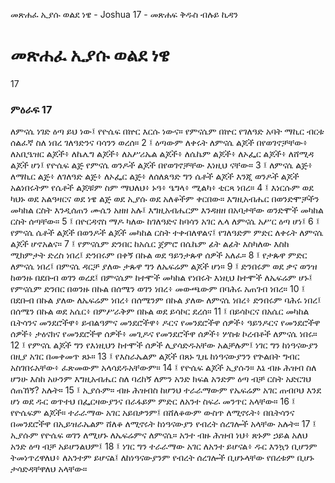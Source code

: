 ﻿
 መጽሐፈ ኢያሱ ወልደ ነዌ - Joshua 17 - መጽሐፍ ቅዱስ ብሉይ ኪዳን
# መጽሐፈ ኢያሱ ወልደ ነዌ
17
### ምዕራፍ 17
ለምናሴ ነገድ ዕጣ ይህ ነው፤ የዮሴፍ በኵር እርሱ ነውና። የምናሴም በኵር የገለዓድ አባት ማኪር ብርቱ ሰልፈኛ ስለ ነበረ ገለዓድንና ባሳንን ወረሰ።
2 ፤ ዕጣውም ለቀሩት ለምናሴ ልጆች በየወገኖቻቸው፥ ለአቢዔዝር ልጆች፥ ለኬሌግ ልጆች፥ ለአሥሪኤል ልጆች፥ ለሴኬም ልጆች፥ ለኦፌር ልጆች፥ ለሸሚዳ ልጆች ሆነ፤ የዮሴፍ ልጅ የምናሴ ወንዶች ልጆች በየወገኖቻቸው እነዚህ ናቸው።
3 ፤ ለምናሴ ልጅ፥ ለማኪር ልጅ፥ ለገለዓድ ልጅ፥ ለኦፌር ልጅ፥ ለሰለጰዓድ ግን ሴቶች ልጆች እንጂ ወንዶች ልጆች አልነበሩትም የሴቶች ልጆቹም ስም ማህለህ፥ ኑዓ፥ ዔግላ፥ ሚልካ፥ ቲርጻ ነበረ።
4 ፤ እነርሱም ወደ ካህኑ ወደ አልዓዛርና ወደ ነዌ ልጅ ወደ ኢያሱ ወደ አለቆችም ቀርበው። እግዚአብሔር በወንድሞቻችን መካከል ርስት እንዲሰጠን ሙሴን አዘዘ አሉ፤ እግዚአብሔርም እንዳዘዘ በአባታቸው ወንድሞች መካከል ርስት ሰጣቸው።
5 ፤ በዮርዳኖስ ማዶ ካለው ከገለዓድና ከባሳን አገር ሌላ ለምናሴ አሥር ዕጣ ሆነ፤
6 ፤ የምናሴ ሴቶች ልጆች በወንዶች ልጆች መካከል ርስት ተቀብለዋልና፤ የገለዓድም ምድር ለቀሩት ለምናሴ ልጆች ሆኖአልና።
7 ፤ የምናሴም ድንበር ከአሴር ጀምሮ በሴኬም ፊት ልፊት እስካለው እስከ ሚክምታት ድረስ ነበረ፤ ድንበሩም በቀኝ በኩል ወደ ዓይንታጱዋ ሰዎች አለፈ።
8 ፤ የታጱዋ ምድር ለምናሴ ነበረ፤ በምናሴ ዳርቻ ያለው ታጱዋ ግን ለኤፍሬም ልጆች ሆነ።
9 ፤ ድንበሩም ወደ ቃና ወንዝ ከወንዙ በደቡብ ወገን ወረደ፤ በምናሴም ከተሞች መካከል የነበሩት እነዚህ ከተሞች ለኤፍሬም ሆኑ፤ የምናሴም ድንበር በወንዙ በኩል በሰሜን ወገን ነበረ፥ መውጫውም በባሕሩ አጠገብ ነበረ።
10 ፤ በደቡብ በኩል ያለው ለኤፍሬም ነበረ፥ በሰሜንም በኩል ያለው ለምናሴ ነበረ፥ ድንበሩም ባሕሩ ነበረ፤ በሰሜን በኩል ወደ አሴር፥ በምሥራቅም በኩል ወደ ይሳኮር ደረሰ።
11 ፤ በይሳኮርና በአሴር መካከል ቤትሳንና መንደሮችዋ፥ ይብልዓምና መንደሮችዋ፥ ዶርና የመንደሮችዋ ሰዎች፥ ዓይንዶርና የመንደሮችዋ ሰዎች፥ ታዕናክና የመንደሮችዋ ሰዎች፥ መጊዶና የመንደሮችዋ ሰዎች፥ ሦስቱ ኮረብቶች ለምናሴ ነበሩ።
12 ፤ የምናሴ ልጆች ግን የእነዚህን ከተሞች ሰዎች ሊያሳድዱአቸው አልቻሉም፤ ነገር ግን ከነዓናውያን በዚያ አገር በመቀመጥ ጸኑ።
13 ፤ የእስራኤልም ልጆች በጸኑ ጊዜ ከነዓናውያንን የጕልበት ግብር አስገበሩአቸው፥ ፈጽመውም አላሳደዱአቸውም።
14 ፤ የዮሴፍ ልጆች ኢያሱን። እኔ ብዙ ሕዝብ ስለ ሆንሁ እስከ አሁንም እግዚአብሔር ስለ ባረከኝ ለምን አንድ ክፍል አንድም ዕጣ ብቻ ርስት አድርገህ ሰጠኸኝ? አሉት።
15 ፤ ኢያሱም። ብዙ ሕዝብስ ከሆንህ ተራራማውም የኤፍሬም አገር ጠብቦህ እንደ ሆነ ወደ ዱር ወጥተህ በፌርዛውያንና በራፋይም ምድር ለአንተ ስፍራ መንጥር አላቸው።
16 ፤ የዮሴፍም ልጆች። ተራራማው አገር አይበቃንም፤ በሸለቆውም ውስጥ ለሚኖሩት፥ በቤትሳንና በመንደሮችዋ በኢይዝራኤልም ሸለቆ ለሚኖሩት ከነዓናውያን የብረት ሰረገሎች አላቸው አሉት።
17 ፤ ኢያሱም የዮሴፍ ወገን ለሚሆኑ ለኤፍሬምና ለምናሴ። አንተ ብዙ ሕዝብ ነህ፥ ጽኑም ኃይል አለህ አንድ ዕጣ ብቻ አይሆንልህም፤
18 ፤ ነገር ግን ተራራማው አገር ለአንተ ይሆናል፥ ዱር እንኳን ቢሆንም ትመነጥረዋለህ፥ ለአንተም ይሆናል፤ ለከነዓናውያንም የብረት ሰረገሎች ቢሆኑላቸው የበረቱም ቢሆኑ ታሳድዳቸዋለህ አላቸው።
